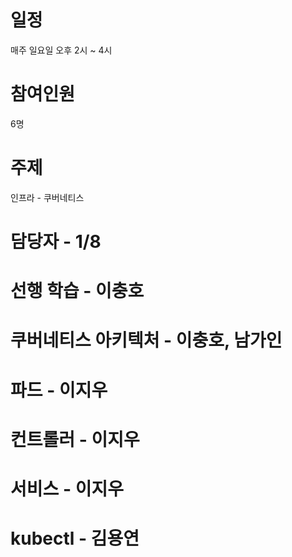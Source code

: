 # 일정

매주 일요일 오후 2시 ~ 4시

# 참여인원

6명

# 주제

인프라 - 쿠버네티스

# 담당자 - 1/8

# 선행 학습 - 이충호

# 쿠버네티스 아키텍처 - 이충호, 남가인

# 파드 - 이지우

# 컨트롤러 - 이지우

# 서비스 - 이지우

# kubectl - 김용연
